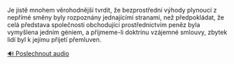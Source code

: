 
Je jistě mnohem věrohodnější tvrdit, že bezprostřední výhody plynoucí z nepřímé směny byly rozpoznány jednajícími stranami, než předpokládat, že celá představa společnosti obchodující prostřednictvím peněz byla vymyšlena jedním géniem, a přijmeme-li doktrínu vzájemné smlouvy, zbytek lidí byl k jejímu přijetí přemluven.

[🔊 Poslechnout audio](/data/7-paragraphs/audio/chapter_76/para_005-Je-jist-mnohem-vrohodnj-tvrdit-e-bezproste.mp3)
